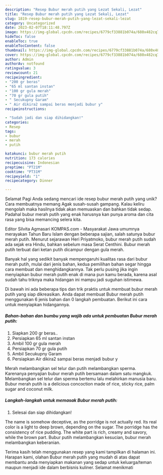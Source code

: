 ```yaml
---
description: "Resep Bubur merah putih yang Lezat Sekali, Lezat"
title: "Resep Bubur merah putih yang Lezat Sekali, Lezat"
slug: 1819-resep-bubur-merah-putih-yang-lezat-sekali-lezat
category: Uncategorized
date: 2023-02-07T18:11:48.797Z
image: https://img-global.cpcdn.com/recipes/6779cf33881b074a/680x482cq70/bubur-merah-putih-foto-resep-utama.jpg
hideToc: false
enableToc: true
enableTocContent: false
thumbnail: https://img-global.cpcdn.com/recipes/6779cf33881b074a/680x482cq70/bubur-merah-putih-foto-resep-utama.jpg
cover: https://img-global.cpcdn.com/recipes/6779cf33881b074a/680x482cq70/bubur-merah-putih-foto-resep-utama.jpg
author: Admin
authorAv: notfound
ratingvalue: 3
reviewcount: 21
recipeingredient:
- "200 gr beras"
- "65 ml santan instan"
- "100 gr gula merah"
- "70 gr gula putih"
- " Secukupny Garam"
- " Air dikira2 sampai beras menjadi bubur y"
recipeinstructions:

- "Sudah jadi dan siap dihidangkan!"
categories:
- Resep
tags:
- bubur
- merah
- putih

katakunci: bubur merah putih 
nutrition: 173 calories
recipecuisine: Indonesian
preptime: "PT21M"
cooktime: "PT31M"
recipeyield: "1"
recipecategory: Dinner

---
```



Selamat Pagi Anda sedang mencari ide resep bubur merah putih yang unik? Cara membuatnya memang Agak susah-susah gampang. Kalau keliru mengolah maka hasilnya tidak akan memuaskan dan bahkan tidak sedap. Padahal bubur merah putih yang enak harusnya kan punya aroma dan cita rasa yang bisa memancing selera kita.


Editor Silvita Agmasari KOMPAS.com - Masyarakat Jawa umumnya merayakan Tahun Baru Islam dengan beberapa sajian, salah satunya bubur merah putih. Menurut sejarawan Heri Priyatmoko, bubur merah putih sudah ada sejak era Hindu, bahkan sebelum masa Serat Centhini. Bubur merah putih terbuat dari ketan putih dicampur dengan gula merah.

Banyak hal yang sedikit banyak mempengaruhi kualitas rasa dari bubur merah putih, mulai dari jenis bahan, kedua pemilihan bahan segar hingga cara membuat dan menghidangkannya. Tak perlu pusing jika ingin menyiapkan bubur merah putih enak di mana pun kamu berada, karena asal sudah tahu triknya maka hidangan ini mampu jadi suguhan istimewa.


Di bawah ini ada beberapa tips dan trik praktis untuk membuat bubur merah putih yang siap dikreasikan. Anda dapat membuat Bubur merah putih menggunakan 6 jenis bahan dan 0 langkah pembuatan. Berikut ini cara untuk menyiapkan hidangannya.

<!--inarticleads1-->

##### Bahan-bahan dan bumbu yang wajib ada untuk pembuatan Bubur merah putih:

1. Siapkan 200 gr beras..
1. Persiapkan 65 ml santan instan
1. Ambil 100 gr gula merah
1. Persiapkan 70 gr gula putih
1. Ambil  Secukupny Garam
1. Persiapkan  Air dikira2 sampai beras menjadi bubur y


Merah melambangkan sel telur dan putih melambangkan sperma. Karenanya penyajian bubur merah putih bersamaan dalam satu mangkuk. Melambangkan sel telur dan sperma bertemu lalu melahirkan manusia baru. Bubur merah putih is a delicious concoction made of rice, sticky rice, palm sugar and coconut milk. 

<!--inarticleads2-->

##### Langkah-langkah untuk memasak Bubur merah putih:


1. Selesai dan siap dihidangkan!

The name is somehow deceptive, as the porridge is not actually red. Its real color is a light to deep brown, depending on the sugar. The porridge has the consistency of rice pudding. The white part is rich, creamy and savory, while the brown part. Bubur putih melambangkan kesucian, bubur merah melambangkan keberanian. 

Terima kasih telah menggunakan resep yang kami tampilkan di halaman ini. Harapan kami, olahan Bubur merah putih yang mudah di atas dapat membantu anda menyiapkan makanan yang sedap untuk keluarga/teman maupun menjadi ide dalam berbisnis kuliner. Selamat menikmati
